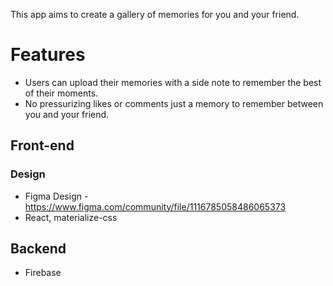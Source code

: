 This app aims to create a gallery of memories for you and your friend.
# Features
  * Users can upload their memories with a side note to remember the best of their moments.
  * No pressurizing likes or comments just a memory to remember between you and your friend.
 ## Front-end
 ### Design
 * Figma Design - https://www.figma.com/community/file/1116785058486065373
 * React, materialize-css
 ## Backend
 * Firebase
